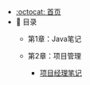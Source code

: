 - [:octocat: 首页](/README)
- :memo: 目录 
    - 第1章：Java笔记

   
    - 第2章：项目管理
        - [项目经理笔记](./md/idea-plugin/%23%20%E9%A1%B9%E7%9B%AE%E7%BB%8F%E7%90%86%E7%AC%94%E8%AE%B0.md)


